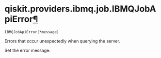 # qiskit.providers.ibmq.job.IBMQJobApiError[¶](#qiskit-providers-ibmq-job-ibmqjobapierror "Permalink to this headline")

<span id="undefined" />

`IBMQJobApiError(*message)`

Errors that occur unexpectedly when querying the server.

Set the error message.
